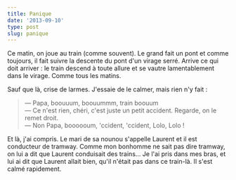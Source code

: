 ```yaml
---
title: Panique
date: '2013-09-10'
type: post
slug: panique
---
```


Ce matin, on joue au train (comme souvent). Le grand fait un pont et comme toujours, il fait suivre la descente du pont d'un virage serré. Arrive ce qui doit arriver : le train descend à toute allure et se vautre lamentablement dans le virage. Comme tous les matins.

Sauf que là, crise de larmes. J'essaie de le calmer, mais rien n'y fait :

> — Papa, boouuum, boouummm, train boouum  
> — Ce n'est rien, chéri, c'est juste un petit accident. Regarde, on le remet droit.  
> — Non Papa, boooooum, 'ccident, 'ccident, Lolo, Lolo !

Et là, j'ai compris. Le mari de sa nounou s'appelle Laurent et il est conducteur de tramway. Comme mon bonhomme ne sait pas dire tramway, on lui a dit que Laurent conduisait des trains... Je l'ai pris dans mes bras, et lui ai dit que Laurent allait bien, qu'il n'était pas dans ce train-là. Il s'est calmé rapidement.
